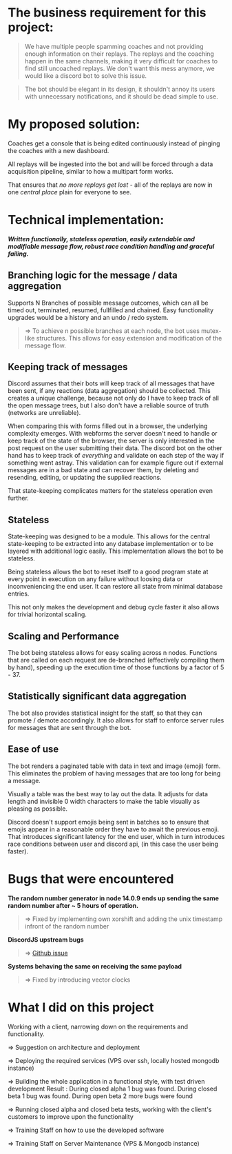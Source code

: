 # The business requirement for this project:

> We have multiple people spamming coaches and not providing enough information on their replays. The replays and the coaching happen in the same channels, making it very difficult for coaches to find still uncoached replays. We don't want this mess anymore, we would like a discord bot to solve this issue.

> The bot should be elegant in its design, it shouldn't annoy its users with unnecessary notifications, and it should be dead simple to use.

# My proposed solution:

Coaches get a console that is being edited continuously instead of pinging the coaches with a new dashboard.

All replays will be ingested into the bot and will be forced through a data acquisition pipeline, similar to how a multipart form works.

That ensures that _no more replays get lost_ - all of the replays are now in one _central place_ plain for everyone to see.

# Technical implementation:

**_Written functionally, stateless operation, easily extendable and modifiable message flow, robust race condition handling and graceful failing._**

## Branching logic for the message / data aggregation

Supports N Branches of possible message outcomes, which can all be timed out, terminated, resumed, fullfilled and chained. Easy functionality upgrades would be a history and an undo / redo system.

> => To achieve n possible branches at each node, the bot uses mutex-like structures. This allows for easy extension and modification of the message flow.

## Keeping track of messages

Discord assumes that their bots will keep track of all messages that have been sent, if any reactions (data aggregation) should be collected. This creates a unique challenge, because not only do I have to keep track of all the open message trees, but I also don't have a reliable source of truth (networks are unreliable).

When comparing this with forms filled out in a browser, the underlying complexity emerges. With webforms the server doesn't need to handle or keep track of the state of the browser, the server is only interested in the post request on the user submitting their data. The discord bot on the other hand has to keep track of _everything_ and validate on each step of the way if something went astray. This validation can for example figure out if external messages are in a bad state and can recover them, by deleting and resending, editing, or updating the supplied reactions.

That state-keeping complicates matters for the stateless operation even further.

## Stateless

State-keeping was designed to be a module. This allows for the central state-keeping to be extracted into any database implementation or to be layered with additional logic easily. This implementation allows the bot to be stateless.

Being stateless allows the bot to reset itself to a good program state at every point in execution on any failure without loosing data or inconveniencing the end user. It can restore all state from minimal database entries.

This not only makes the development and debug cycle faster it also allows for trivial horizontal scaling.

## Scaling and Performance

The bot being stateless allows for easy scaling across n nodes. Functions that are called on each request are de-branched (effectively compiling them by hand), speeding up the execution time of those functions by a factor of 5 - 37.

## Statistically significant data aggregation

The bot also provides statistical insight for the staff, so that they can promote / demote accordingly. It also allows for staff to enforce server rules for messages that are sent through the bot.

## Ease of use

The bot renders a paginated table with data in text and image (emoji) form. This eliminates the problem of having messages that are too long for being a message.

Visually a table was the best way to lay out the data. It adjusts for data length and invisible 0 width characters to make the table visually as pleasing as possible.

Discord doesn't support emojis being sent in batches so to ensure that emojis appear in a reasonable order they have to await the previous emoji. That introduces significant latency for the end user, which in turn introduces race conditions between user and discord api, (in this case the user being faster).

# Bugs that were encountered

**The random number generator in node 14.0.9 ends up sending the same random number after ~ 5 hours of operation.**

> => Fixed by implementing own xorshift and adding the unix timestamp infront of the random number

**DiscordJS upstream bugs**

> => [ Github issue ](https://github.com/discordjs/discord.js/issues/4827)

**Systems behaving the same on receiving the same payload**

> => Fixed by introducing vector clocks

# What I did on this project

Working with a client, narrowing down on the requirements and functionality.

=> Suggestion on architecture and deployment

=> Deploying the required services (VPS over ssh, locally hosted mongodb instance)

=> Building the whole application in a functional style, with test driven development
Result : During closed alpha 1 bug was found. During closed beta 1 bug was found. During open beta 2 more bugs were found

=> Running closed alpha and closed beta tests, working with the client's customers to improve upon the functionality

=> Training Staff on how to use the developed software

=> Training Staff on Server Maintenance (VPS & Mongodb instance)
